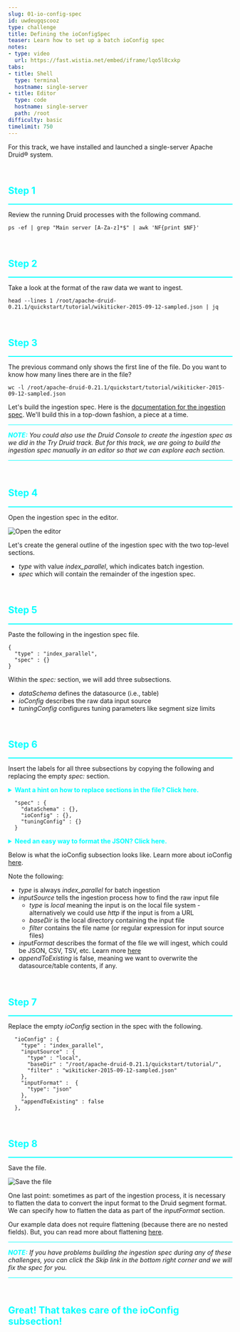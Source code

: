 ```yaml
---
slug: 01-io-config-spec
id: uwdeugqscooz
type: challenge
title: Defining the ioConfigSpec
teaser: Learn how to set up a batch ioConfig spec
notes:
- type: video
  url: https://fast.wistia.net/embed/iframe/lqo5l8cxkp
tabs:
- title: Shell
  type: terminal
  hostname: single-server
- title: Editor
  type: code
  hostname: single-server
  path: /root
difficulty: basic
timelimit: 750
---
```

For this track, we have installed and launched a single-server Apache Druid® system.

<br>
<h2 style="color:cyan">Step 1</h2><hr style="color:cyan;background-color:cyan;height:2px">

Review the running Druid processes with the following command.

```
ps -ef | grep "Main server [A-Za-z]*$" | awk 'NF{print $NF}'
```

<br>
<h2 style="color:cyan">Step 2</h2><hr style="color:cyan;background-color:cyan;height:2px">

Take a look at the format of the raw data we want to ingest.

```
head --lines 1 /root/apache-druid-0.21.1/quickstart/tutorial/wikiticker-2015-09-12-sampled.json | jq
```

<br>
<h2 style="color:cyan">Step 3</h2><hr style="color:cyan;background-color:cyan;height:2px">

The previous command only shows the first line of the file.
Do you want to know how many lines there are in the file?

```
wc -l /root/apache-druid-0.21.1/quickstart/tutorial/wikiticker-2015-09-12-sampled.json
```

Let's build the ingestion spec.
Here is the [documentation for the ingestion spec](https://druid.apache.org/docs/latest/ingestion/native-batch.html).
We'll build this in a top-down fashion, a piece at a time.

<hr style="background-color:cyan">
<p><span style="color:cyan"><strong><em>NOTE:</em></strong></span> <i>You could also use the Druid Console to create the ingestion spec as we did in the Try Druid track.
But for this track, we are going to build the ingestion spec manually in an editor so that we can explore each section.</i></p>
<hr style="background-color:cyan">


<br>
<h2 style="color:cyan">Step 4</h2><hr style="color:cyan;background-color:cyan;height:2px">

Open the ingestion spec in the editor.

![Open the editor](https://raw.githubusercontent.com/shallada/InstruqtImages/main/druid-ingestion/OpenSpec.png)

Let's create the general outline of the ingestion spec with the two top-level sections.
- _type_ with value *index_parallel*, which indicates batch ingestion.
- _spec_ which will contain the remainder of the ingestion spec.

<br>
<h2 style="color:cyan">Step 5</h2><hr style="color:cyan;background-color:cyan;height:2px">

Paste the following in the ingestion spec file.

```
{
  "type" : "index_parallel",
  "spec" : {}
}
```


Within the _spec:_ section, we will add three subsections.
- _dataSchema_ defines the datasource (i.e., table)
- _ioConfig_ describes the raw data input source
- _tuningConfig_ configures tuning parameters like segment size limits


<br>
<h2 style="color:cyan">Step 6</h2><hr style="color:cyan;background-color:cyan;height:2px">

Insert the labels for all three subsections by copying the following and replacing the empty _spec:_ section.

<details>
  <summary style="color:cyan"><b>Want a hint on how to replace sections in the file? Click here.</b></summary>
<hr style="background-color:cyan">
<br>
To replace a section in the file, like the `spec : {}` section, first click the solution text to copy the text to your clipboard.
Then, highlight the text you want to replace, and paste the text from your clipboard.
<hr style="background-color:cyan">
</details>


```
  "spec" : {
    "dataSchema" : {},
    "ioConfig" : {},
    "tuningConfig" : {}
  }
```

<details>
  <summary style="color:cyan"><b>Need an easy way to format the JSON? Click here.</b></summary>
<hr style="background-color:cyan">
<br>
It's easy to reformat the file. Right-click inside the file, select Command Pallette, then scroll down and select Format Document.
<img src="https://raw.githubusercontent.com/shallada/InstruqtImages/main/druid-ingestion/FormatDocument.png" alt="Format the document">
<hr style="background-color:cyan">
</details>


Below is what the ioConfig subsection looks like.
Learn more about ioConfig [here](https://druid.apache.org/docs/latest/ingestion/native-batch.html#ioconfig).

Note the following:
- _type_ is always <i>index_parallel</i> for batch ingestion
- _inputSource_ tells the ingestion process how to find the raw input file
  - _type_ is _local_ meaning the input is on the local file system - alternatively we could use _http_ if the input is from a URL
  - _baseDir_ is the local directory containing the input file
  - _filter_ contains the file name (or regular expression for input source files)
- _inputFormat_ describes the format of the file we will ingest, which could be JSON, CSV, TSV, etc. Learn more [here](https://druid.apache.org/docs/latest/ingestion/data-formats.html#input-format)
- _appendToExisting_ is false, meaning we want to overwrite the datasource/table contents, if any.

<br>
<h2 style="color:cyan">Step 7</h2><hr style="color:cyan;background-color:cyan;height:2px">

Replace the empty _ioConfig_ section in the spec with the following.

```
  "ioConfig" : {
    "type" : "index_parallel",
    "inputSource" : {
      "type" : "local",
      "baseDir" : "/root/apache-druid-0.21.1/quickstart/tutorial/",
      "filter" : "wikiticker-2015-09-12-sampled.json"
    },
    "inputFormat" :  {
      "type": "json"
    },
    "appendToExisting" : false
  },
```

<br>
<h2 style="color:cyan">Step 8</h2><hr style="color:cyan;background-color:cyan;height:2px">

Save the file.

![Save the file](https://raw.githubusercontent.com/shallada/InstruqtImages/main/druid-ingestion/SaveFile.png)

One last point: sometimes as part of the ingestion process, it is necessary to flatten the data to convert the input format to the Druid segment format.
We can specify how to flatten the data as part of the _inputFormat_ section.


Our example data does not require flattening (because there are no nested fields).
But, you can read more about flattening [here](https://druid.apache.org/docs/latest/ingestion/data-formats.html#flattenspec).


<hr style="background-color:cyan">
<p><span style="color:cyan"><strong><em>NOTE:</em></strong></span> <i>If you have problems building the ingestion spec during any of these challenges, you can click the Skip link in the bottom right corner and we will fix the spec for you.</i></p>
<hr style="background-color:cyan">

<br>
<h2 style="color:cyan">Great! That takes care of the ioConfig subsection!</h2>